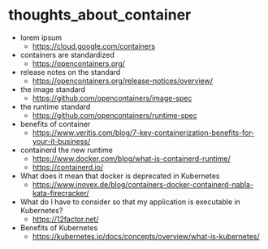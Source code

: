 # thoughts_about_container

* lorem ipsum
  * https://cloud.google.com/containers
* containers are standardized
  * https://opencontainers.org/
* release notes on the standard
  * https://opencontainers.org/release-notices/overview/
* the image standard
  * https://github.com/opencontainers/image-spec
* the runtime standard
  * https://github.com/opencontainers/runtime-spec
* benefits of container
  * https://www.veritis.com/blog/7-key-containerization-benefits-for-your-it-business/
* containerd the new runtime
  * https://www.docker.com/blog/what-is-containerd-runtime/
  * https://containerd.io/
* What does it mean that docker is deprecated in Kubernetes
  * https://www.inovex.de/blog/containers-docker-containerd-nabla-kata-firecracker/
* What do I have to consider so that my application is executable in Kubernetes?
  * https://12factor.net/
* Benefits of Kubernetes
  * https://kubernetes.io/docs/concepts/overview/what-is-kubernetes/

